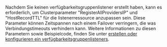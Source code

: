 Nachdem Sie keinen verfügbarkeitsgruppenlistener erstellt haben, kann es erforderlich, um Clusterparameter "RegisterAllProvidersIP" und "HostRecordTTL" für die listenerressource anzupassen sein. Diese Parameter können Zeitspannen nach einem Failover verringern, die was Verbindungstimeouts verhindern kann. Weitere Informationen zu diesen Parametern sowie Beispielcode, finden Sie unter [erstellen oder konfigurieren ein verfügbarkeitsgruppenlisteners](https://msdn.microsoft.com/library/hh213080.aspx#MultiSubnetFailover).

